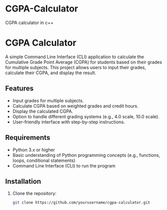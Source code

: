 # CGPA-Calculator
CGPA calculator in c++
# CGPA Calculator

A simple Command Line Interface (CLI) application to calculate the Cumulative Grade Point Average (CGPA) for students based on their grades for multiple subjects. This project allows users to input their grades, calculate their CGPA, and display the result.

## Features

- Input grades for multiple subjects.
- Calculate CGPA based on weighted grades and credit hours.
- Display the calculated CGPA.
- Option to handle different grading systems (e.g., 4.0 scale, 10.0 scale).
- User-friendly interface with step-by-step instructions.

## Requirements

- Python 3.x or higher
- Basic understanding of Python programming concepts (e.g., functions, loops, conditional statements)
- Command Line Interface (CLI) to run the program

## Installation

1. Clone the repository:

   ```bash
   git clone https://github.com/yourusername/cgpa-calculator.git

